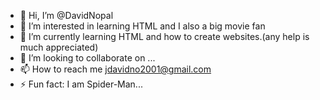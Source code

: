 - 👋 Hi, I’m @DavidNopal
- 👀 I’m interested in learning HTML and I also a big movie fan
- 🌱 I’m currently learning HTML and how to create websites.(any help is much appreciated)
- 💞️ I’m looking to collaborate on ...
- 📫 How to reach me jdavidno2001@gmail.com
- ⚡ Fun fact: I am Spider-Man...

<!---
DavidNopal/DavidNopal is a ✨ special ✨ repository because its `README.md` (this file) appears on your GitHub profile.
You can click the Preview link to take a look at your changes.
--->
